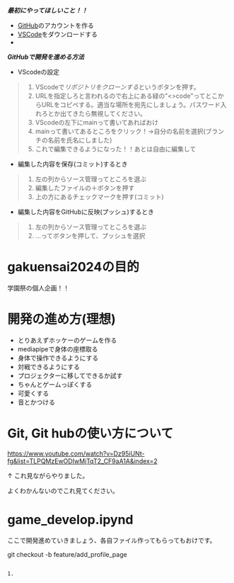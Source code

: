 ***最初にやってほしいこと！！***

  - [GitHub](https://github.co.jp/)のアカウントを作る
  - [VSCode](https://code.visualstudio.com/download)をダウンロードする
  - 
***GitHubで開発を進める方法***
- VScodeの設定
>1. VScodeで*リポジトリをクローンする*というボタンを押す。
>1. URLを指定しろと言われるので右上にある緑の"<>code"ってとこからURLをコピペする。適当な場所を宛先にしましょう。パスワード入れろとか出てきたら無視してください。
>1. VScodeの左下にmainって書いてあればおけ
>1. mainって書いてあるところをクリック！→自分の名前を選択(ブランチの名前を氏名にしました) 
>1. これで編集できるようになった！！あとは自由に編集して


- 編集した内容を保存(コミット)するとき
>1. 左の列からソース管理ってところを選ぶ
>1. 編集したファイルの＋ボタンを押す
>1. 上の方にあるチェックマークを押す(コミット)


- 編集した内容をGitHubに反映(プッシュ)するとき
>1. 左の列からソース管理ってところを選ぶ
>1. ...ってボタンを押して、プッシュを選択



# gakuensai2024の目的

学園祭の個人企画！！

# 開発の進め方(理想)

- とりあえずホッケーのゲームを作る
- mediapipeで身体の座標取る
- 身体で操作できるようにする
- 対戦できるようにする
- プロジェクターに移してできるか試す
- ちゃんとゲームっぽくする
- 可愛くする
- 音とかつける

# Git, Git hubの使い方について
https://www.youtube.com/watch?v=Dz95iUNt-fg&list=TLPQMzEwODIwMjTqT2_CF9aA1A&index=2

↑
これ見ながらやりました。

よくわかんないのでこれ見てください。


# game_develop.ipynd

ここで開発進めていきましょう、各自ファイル作ってもらってもおけです。



git checkout -b feature/add_profile_page
~~~

1. 
